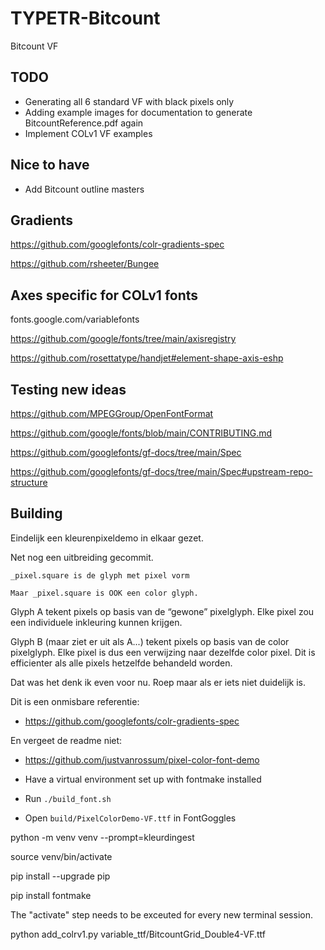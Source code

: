# TYPETR-Bitcount
Bitcount VF


## TODO

* Generating all 6 standard VF with black pixels only
* Adding example images for documentation to generate BitcountReference.pdf again
* Implement COLv1 VF examples

## Nice to have

* Add Bitcount outline masters 

## Gradients

https://github.com/googlefonts/colr-gradients-spec

https://github.com/rsheeter/Bungee

## Axes specific for COLv1 fonts

fonts.google.com/variablefonts

https://github.com/google/fonts/tree/main/axisregistry

https://github.com/rosettatype/handjet#element-shape-axis-eshp

## Testing new ideas

https://github.com/MPEGGroup/OpenFontFormat

https://github.com/google/fonts/blob/main/CONTRIBUTING.md

https://github.com/googlefonts/gf-docs/tree/main/Spec

https://github.com/googlefonts/gf-docs/tree/main/Spec#upstream-repo-structure

## Building

Eindelijk een kleurenpixeldemo in elkaar gezet.

Net nog een uitbreiding gecommit.

~~~
_pixel.square is de glyph met pixel vorm

Maar _pixel.square is OOK een color glyph.
~~~

Glyph A tekent pixels op basis van de “gewone” pixelglyph. Elke pixel zou een individuele inkleuring kunnen krijgen.

Glyph B (maar ziet er uit als A...) tekent pixels op basis van de color pixelglyph. Elke pixel is dus een verwijzing naar dezelfde color pixel. Dit is efficienter als alle pixels hetzelfde behandeld worden.

Dat was het denk ik even voor nu. Roep maar als er iets niet duidelijk is.

Dit is een onmisbare referentie:

- https://github.com/googlefonts/colr-gradients-spec

En vergeet de readme niet:

- https://github.com/justvanrossum/pixel-color-font-demo


- Have a virtual environment set up with fontmake installed
- Run `./build_font.sh`
- Open `build/PixelColorDemo-VF.ttf` in FontGoggles


python -m venv venv --prompt=kleurdingest

source venv/bin/activate

pip install --upgrade pip

pip install fontmake

The "activate" step needs to be exceuted for every new terminal session.


python add_colrv1.py variable_ttf/BitcountGrid_Double4-VF.ttf

